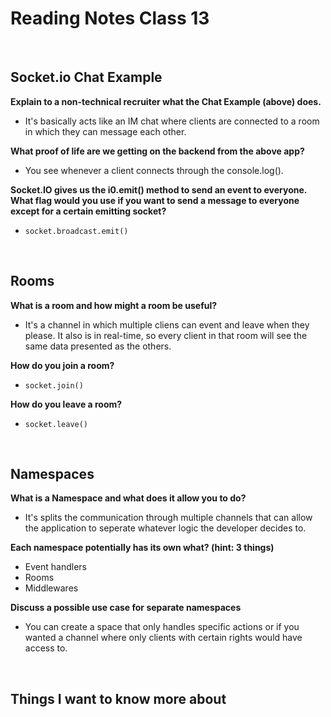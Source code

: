 # Reading Notes Class 13

<br>

## Socket.io Chat Example

**Explain to a non-technical recruiter what the Chat Example (above) does.**

- It's basically acts like an IM chat where clients are connected to a room in which they can message each other.

**What proof of life are we getting on the backend from the above app?**

- You see whenever a client connects through the console.log().

**Socket.IO gives us the i0.emit() method to send an event to everyone. What flag would you use if you want to send a message to everyone except for a certain emitting socket?**

- <code>socket.broadcast.emit()</code>

<br>

## Rooms

**What is a room and how might a room be useful?**

- It's a channel in which multiple cliens can event and leave when they please. It also is in real-time, so every client in that room will see the same data presented as the others.

**How do you join a room?**

- <code>socket.join()</code>

**How do you leave a room?**

- <code>socket.leave()</code>

<br>

## Namespaces

**What is a Namespace and what does it allow you to do?**

- It's splits the communication through multiple channels that can allow the application to seperate whatever logic the developer decides to.

**Each namespace potentially has its own what? (hint: 3 things)**

- Event handlers
- Rooms
- Middlewares

**Discuss a possible use case for separate namespaces**

- You can create a space that only handles specific actions or if you wanted a channel where only clients with certain rights would have access to.

<br>

## Things I want to know more about
